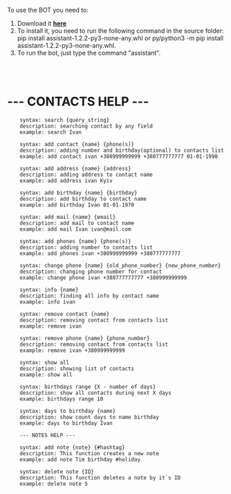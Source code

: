 To use the BOT you need to:

1. Download it [**here**](https://github.com/andreysuha2/group_project_6/releases/tag/assistant)
2. To install it, you need to run the following command in the source folder: 
        pip install assistant-1.2.2-py3-none-any.whl or py/python3 -m pip install assistant-1.2.2-py3-none-any.whl.
3. To run the bot, just type the command "assistant".
<br/>
<br/>


# --- CONTACTS HELP ---

        syntax: search {query_string}
        description: searching contact by any field
        example: search Ivan
        
        syntax: add contact {name} {phone(s)}
        description: adding number and birthday(optional) to contacts list 
        example: add contact ivan +380999999999 +380777777777 01-01-1990
        
        syntax: add address {name} {address}
        description: adding address to contact name 
        example: add address ivan Kyiv
        
        syntax: add birthday {name} {birthday}
        description: add birthday to contact name 
        example: add birthday Ivan 01-01-1970
        
        syntax: add mail {name} {email}
        description: add mail to contact name
        example: add mail Ivan ivan@mail.com

        syntax: add phones {name} {phone(s)}
        description: adding number to contacts list 
        example: add phones ivan +380999999999 +380777777777

        syntax: change phone {name} {old_phone_number} {new_phone_number}
        description: changing phone number for contact
        example: change phone ivan +380777777777 +380999999999

        syntax: info {name}
        description: finding all info by contact name
        example: info ivan

        syntax: remove contact {name}
        description: removing contact from contacts list
        example: remove ivan

        syntax: remove phone {name} {phone_number}
        description: removing contact from contacts list
        example: remove ivan +380999999999

        syntax: show all
        description: showing list of contacts
        example: show all

        syntax: birthdays range {X - number of days}
        description: show all contacts during next X days
        example: birthdays range 10
        
        syntax: days to birthday {name}
        description: show count days to name birthday
        example: days to birthday Ivan

        --- NOTES HELP ---

        syntax: add note {note} {#hashtag}
        description: This function creates a new note
        example: add note Tim birthday #holiday

        syntax: delete note {ID}
        description: This function deletes a note by it`s ID
        example: delete note 5
